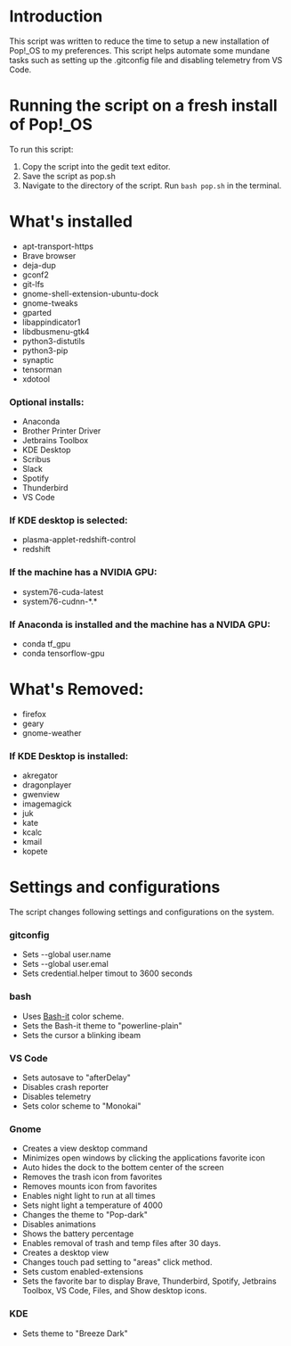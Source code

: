 # Introduction
This script was written to reduce the time to setup a new installation of Pop!_OS to my preferences.  This script helps automate some mundane tasks such as setting up the .gitconfig file and disabling telemetry from VS Code. 

# Running the script on a fresh install of Pop!_OS
To run this script:

1. Copy the script into the gedit text editor.
2. Save the script as pop.sh
3. Navigate to the directory of the script.  Run `bash pop.sh` in the terminal.

# What's installed
* apt-transport-https 
* Brave browser
* deja-dup
* gconf2 
* git-lfs 
* gnome-shell-extension-ubuntu-dock
* gnome-tweaks 
* gparted
* libappindicator1 
* libdbusmenu-gtk4  
* python3-distutils 
* python3-pip
* synaptic 
* tensorman 
* xdotool

### Optional installs:
* Anaconda
* Brother Printer Driver
* Jetbrains Toolbox
* KDE Desktop
* Scribus
* Slack
* Spotify
* Thunderbird
* VS Code


### If KDE desktop is selected:
* plasma-applet-redshift-control
* redshift

### If the machine has a NVIDIA GPU:
* system76-cuda-latest
* system76-cudnn-\*.\*

### If Anaconda is installed and the machine has a NVIDA GPU:
* conda tf_gpu
* conda tensorflow-gpu

# What's Removed:
* firefox 
* geary
* gnome-weather 

### If KDE Desktop is installed:
* akregator
* dragonplayer
* gwenview
* imagemagick
* juk
* kate
* kcalc
* kmail
* kopete


# Settings and configurations
The script changes following settings and configurations on the system.

### gitconfig
* Sets --global user.name
* Sets --global user.emal
* Sets credential.helper timout to 3600 seconds

### bash
* Uses [Bash-it](https://github.com/Bash-it/bash-it) color scheme.
* Sets the Bash-it theme to "powerline-plain"
* Sets the cursor a blinking ibeam

### VS Code
* Sets autosave to "afterDelay"
* Disables crash reporter
* Disables telemetry
* Sets color scheme to "Monokai"

### Gnome
* Creates a view desktop command
* Minimizes open windows by clicking the applications favorite icon
* Auto hides the dock to the bottem center of the screen
* Removes the trash icon from favorites
* Removes mounts icon from favorites
* Enables night light to run at all times
* Sets night light a temperature of 4000
* Changes the theme to "Pop-dark"
* Disables animations
* Shows the battery percentage
* Enables removal of trash and temp files after 30 days.
* Creates a desktop view
* Changes touch pad setting to "areas" click method.
* Sets custom enabled-extensions
* Sets the favorite bar to display Brave, Thunderbird, Spotify, Jetbrains Toolbox, VS Code, Files, and Show desktop icons.

### KDE
* Sets theme to "Breeze Dark"
